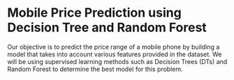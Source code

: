 # Mobile Price Prediction using Decision Tree and Random Forest

Our objective is to predict the price range of a mobile phone by building a model that takes into account various features provided in the dataset. We will be using supervised learning methods such as Decision Trees (DTs) and Random Forest to determine the best model for this problem.
